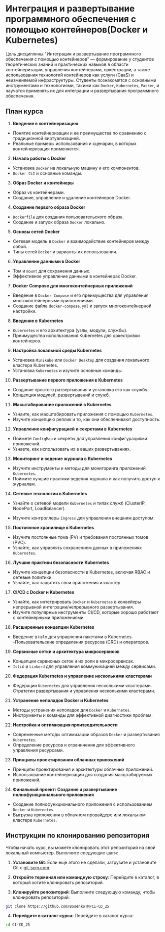 # Интеграция и развертывание программного обеспечения с помощью контейнеров(Docker и Kubernetes)

Цель дисциплины "Интеграция и развертывание программного обеспечения с помощью контейнеров" — формирование у студентов теоретических знаний и практических навыков в области контейнеризации, управления контейнерами, оркестрации, а также использования технологий контейнеров как услуги (CaaS) и неизменяемой инфраструктуры. Студенты познакомятся с основными инструментами и технологиями, такими как `Docker`, `Kubernetes`, `Packer`, и научатся применять их для интеграции и развертывания программного обеспечения.

## План курса

1. **Введение в контейнеризацию**
- Понятие контейнеризации и ее преимущества по сравнению с традиционной виртуализацией.
- Реальные примеры использования и сценарии, в которых контейнеризация применяется.

2. **Начало работы с Docker**
- Установка `Docker` на локальную машину и его компонентов.
- `Docker CLI` и основные команды.

3. **Образ Docker и контейнеры**
- Образ vs контейнерами.
- Создание, управление и удаление контейнеров Docker.

4. **Создание первого образа Docker**
- `Dockerfile` для создания пользовательского образа.
- Создание и запуск образа `Docker` локально.

5. **Основы сетей Docker**
- Сетевая модель в `Docker` и взаимодействие контейнеров между собой.
- Типы сетей `Docker` и варианты их использования.

6. **Управление данными в Docker**
- Том и `mount` для сохранения данных.
- Эффективное управление данными в контейнерах Docker.

7. **Docker Compose для многоконтейнерных приложений**
- Введение в `Docker Compose` и его преимущества для управления многоконтейнерными приложениями.
- Создание файла `docker-compose.yml` и запуск многоконтейнерной настройки.

8. **Введение в Kubernetes**
- `Kubernetes` и его архитектура (узлы, модули, службы).
- Преимущества использования Kubernetes для оркестровки контейнеров.

9. **Настройка локальной среды Kubernetes**
- Установка `Minikube` или `Docker Desktop` для создания локального кластера Kubernetes.
- Установка `Kubernetes` и изучите основные команды.

10. **Развертывание первого приложения в Kubernetes**
- Создание простого развертывания и установка его как службу.
- Концепция модулей, развертываний и служб.

11. **Масштабирование приложений в Kubernetes**
- Узнаите, как масштабировать приложения с помощью `Kubernetes`.
- Изучите концепцию реплик и то, как они обеспечивают доступность.

12. **Управление конфигурацией и секретами в Kubernetes**
- Поймете `ConfigMap` и секреты для управления конфигурациями приложений.
- Узнаете, как использовать их в ваших развертываниях.

13. **Мониторинг и ведение журнала в Kubernetes**
- Изучите инструменты и методы для мониторинга приложений `Kubernetes`.
- Поймите лучшие практики ведения журнала и как получить доступ к журналам.

14. **Сетевые технологии в Kubernetes**
- Узнайте о сетевой модели `Kubernetes` и типах служб (ClusterIP, NodePort, LoadBalancer).

- Изучите контроллеры `Ingress` для управления внешним доступом.

15. **Постоянное хранилище в Kubernetes**
- Изучите постоянные тома (PV) и требования постоянных томов (PVC).
- Узнайте, как управлять сохранением данных в приложениях `Kubernetes`.

16. **Лучшие практики безопасности Kubernetes**
- Изучите концепции безопасности в Kubernetes, включая RBAC и сетевые политики.
- Узнайте, как защитить свои приложения и кластер.

17. **CI/CD с Docker и Kubernetes**
- Узнайте, как интегрировать `Docker` и `Kubernetes` в конвейеры непрерывной интеграции/непрерывного развертывания.
- Изучите популярные инструменты CI/CD, которые хорошо работают с контейнерными приложениями.

18. **Расширенные концепции Kubernetes**
- Введение в `Helm` для управления пакетами в Kubernetes.
-Пользовательские определения ресурсов (CRD) и операторов.

19. **Сервисные сетки и архитектура микросервисов**
- Концепции сервисных сеток и их роли в микросервисах.
- `Isti`o и `Linkerd` для управления коммуникацией между сервисами.

20. **Федерация Kubernetes и управление несколькими кластерами**
- Федерации `Kubernetes` для управления несколькими кластерами.
 Стратегии развертывания и управления несколькими кластерами.

21. **Устранение неполадок Docker и Kubernetes**
- Методы устранения неполадок для `Docker` и `Kubernetes`.
- Инструменты и команды для эффективной диагностики проблем.

22. **Настройка и оптимизация производительности**
- Современные методы оптимизации образов `Docker` и развертывания `Kubernetes`.
- Определение ресурсов и ограничения для эффективного управления ресурсами.

23. **Принципы проектирования облачных приложений**
- Принципы проектирования и архитектуры облачных приложений.
- Использование контейнеризации для создания масштабируемых приложений.

24. **Финальный проект: Создание и развертывание полнофункционального приложения**
- Создание полнофункционального приложения с использованием `Docker` и `Kubernetes`.
- Выгрузка приложения в облачном провайдере или локальном кластере `Kubernetes`.

## Инструкции по клонированию репозитория

Чтобы начать курс, вы можете клонировать этот репозиторий на свой локальный компьютер. Выполните следующие шаги:

1. **Установите Git**: Если еще этого не сделали, загрузите и установите Git с [git-scm.com](https://git-scm.com/).

2. **Откройте терминал или командную строку**: Перейдите в каталог, в который  хотите клонировать репозиторий.

3. **Клонируйте репозиторий**: Выполните следующую команду, чтобы клонировать репозиторий:
```bash
git clone https://github.com/BosenkoTM/CI-CD_25
```

4. **Перейдите в каталог курса**: Перейдите в каталог курса:
```bash
cd CI-CD_25
```
